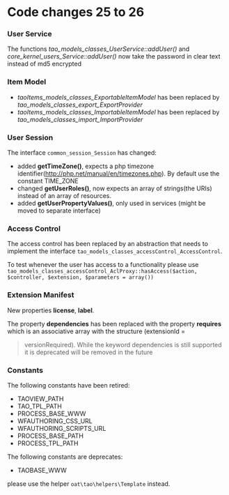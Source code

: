 <!--
parent: 'TAO 2 6'
created_at: '2013-12-03 10:24:57'
updated_at: '2014-05-27 10:11:23'
authors:
    - 'Joel Bout'
tags:
    - 'Legacy Versions:TAO 2.526'
    - 'Legacy Versions:TAO 2.5'
    - 'Legacy Versions:TAO 2.6'
-->

Code changes 25 to 26
=====================

### User Service

The functions *tao_models_classes_UserService::addUser()* and *core_kernel_users_Service::addUser()* now take the password in clear text instead of md5 encrypted

### Item Model

-   *taoItems_models_classes_ExportableItemModel* has been replaced by *tao_models_classes_export_ExportProvider*
-   *taoItems_models_classes_ImportableItemModel* has been replaced by *tao_models_classes_import_ImportProvider*

### User Session

The interface `common_session_Session` has changed:

-   added **getTimeZone()**, expects a php timezone identifier(http://php.net/manual/en/timezones.php). By default use the constant TIME_ZONE
-   changed **getUserRoles()**, now expects an array of strings(the URIs) instead of an array of resources.
-   added **getUserPropertyValues()**, only used in services (might be moved to separate interface)

### Access Control

The access control has been replaced by an abstraction that needs to implement the interface `tao_models_classes_accessControl_AccessControl`.<br/>

To test whenever the user has access to a functionality please use `tao_models_classes_accessControl_AclProxy::hasAccess($action, $controller, $extension, $parameters = array())`

### Extension Manifest

New properties **license**, **label**.

The property **dependencies** has been replaced with the property **requires** which is an associative array with the structure (extensionId =<br/>
> versionRequired). While the keyword dependencies is still supported it is deprecated will be removed in the future

### Constants

The following constants have been retired:

-   TAOVIEW_PATH
-   TAO_TPL_PATH
-   PROCESS_BASE_WWW
-   WFAUTHORING_CSS_URL
-   WFAUTHORING_SCRIPTS_URL
-   PROCESS_BASE_PATH
-   PROCESS_TPL_PATH

The following constants are deprecates:

-   TAOBASE_WWW

please use the helper `oat\tao\helpers\Template` instead.


